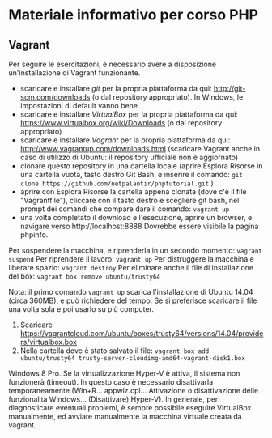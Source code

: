 # Materiale informativo per corso PHP

## Vagrant

Per seguire le esercitazioni, è necessario avere a disposizione un'installazione di Vagrant funzionante. 

- scaricare e installare *git* per la propria piattaforma da qui: http://git-scm.com/downloads (o dal repository appropriato). In Windows, le impostazioni di default vanno bene.
- scaricare e installare *VirtualBox* per la propria piattaforma da qui: https://www.virtualbox.org/wiki/Downloads (o dal repository appropriato)
- scaricare e installare *Vagrant* per la propria piattaforma da qui: http://www.vagrantup.com/downloads.html (scaricare Vagrant anche in caso di utilizzo di Ubuntu: il repository ufficiale non è aggiornato)
- clonare questo repository in una cartella locale (aprire Esplora Risorse in una cartella vuota, tasto destro Git Bash, e inserire il comando: `git clone https://github.com/netpalantir/phptutorial.git` )
- aprire con Esplora Risorse la cartella appena clonata (dove c'è il file "Vagrantfile"), cliccare con il tasto destro e scegliere git bash, nel prompt dei comandi che compare dare il comando: `vagrant up`
- una volta completato il download e l'esecuzione, aprire un browser, e navigare verso http://localhost:8888 Dovrebbe essere visibile la pagina phpinfo.

Per sospendere la macchina, e riprenderla in un secondo momento: `vagrant suspend`
Per riprendere il lavoro: `vagrant up`
Per distruggere la macchina e liberare spazio: `vagrant destroy`
Per eliminare anche il file di installazione del box: `vagrant box remove ubuntu/trusty64`

Nota: il primo comando `vagrant up` scarica l'installazione di Ubuntu 14.04 (circa 360MB), e può richiedere del tempo. Se si preferisce scaricare il file una volta sola e poi usarlo su più computer.

1. Scaricare https://vagrantcloud.com/ubuntu/boxes/trusty64/versions/14.04/providers/virtualbox.box
2. Nella cartella dove è stato salvato il file: `vagrant box add ubuntu/trusty64 trusty-server-cloudimg-amd64-vagrant-disk1.box`

Windows 8 Pro. Se la virtualizzazione Hyper-V è attiva, il sistema non funzionerà (timeout). In questo caso è necessario disattivarla temporaneamente (Win+R... appwiz.cpl... Attivazione o disattivazione delle funzionalità Windows... (Disattivare) Hyper-V). In generale, per diagnosticare eventuali problemi, è sempre possibile eseguire VirtualBox manualmente, ed avviare manualmente la macchina virtuale creata da vagrant.
